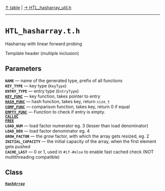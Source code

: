 [&#8593; table](table.md) | [&#8594; HTL_hasharray_util.h](HTL_hasharray_util.h.md)
***

# `HTL_hasharray.t.h`

Hasharray with linear forward probing

Template header (multiple inclusion)


## Parameters
**`NAME`** &#8213; name of the generated type, prefix of all functions  
**`KEY_TYPE`** &#8213; key type (`KeyType`)  
**`ENTRY_TYPE`** &#8213; entry type (`EntryType`)  
**[`KEY_FUNC`](HTL_hasharray.t.h--key_func.md)** &#8213; key function, takes pointer to entry  
**[`HASH_FUNC`](HTL_hasharray.t.h--hash_func.md)** &#8213; hash function, takes key, return `size_t`  
**[`COMP_FUNC`](HTL_hasharray.t.h--comp_func.md)** &#8213; comparison function, takes key, return 0 if equal  
**[`EMPTY_FUNC`](HTL_hasharray.t.h--empty_func.md)** &#8213; Function to check if entry is empty.  
**[`CALLOC`](HTL_hasharray.t.h--calloc.md)**  
**[`FREE`](HTL_hasharray.t.h--free.md)**  
**`LOAD_NUM`** &#8213; load factor numerator   eg. 3 (lesser than load denominator)  
**`LOAD_DEN`** &#8213; load factor denominator eg. 4  
**`GROW_FACTOR`** &#8213; the grow factor, with which the array gets resized, eg. 2  
**`INITIAL_CAPACITY`** &#8213; the initial capacity of the array, when the first element gets pushed  
**`CACHE_LAST`** &#8213; 0 or 1, used in `#if-#else` to enable fast cached check (NOT multithreading compatible)  
## Class
**[`HashArray`](HTL_hasharray.t.h--hasharray.md)**  
